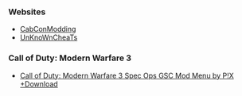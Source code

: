 ### Websites
- [CabConModding](https://cabconmodding.com/)
- [UnKnoWnCheaTs](https://www.unknowncheats.me/forum/index.php)

### Call of Duty: Modern Warfare 3
- [Call of Duty: Modern Warfare 3 Spec Ops GSC Mod Menu by P!X +Download](https://cabconmodding.com/threads/call-of-duty-modern-warfare-3-spec-ops-gsc-mod-menu-by-p-x-download.7668/)
